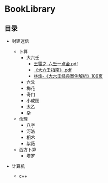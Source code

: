# BookLibrary

## 目录

- 封建迷信
  - 卜算
    - 大六壬
      - [王雷之-六壬一点金.pdf](封建迷信/卜算/大六壬/C511王雷之-六壬一点金.pdf)
      - [《大六壬指南》.pdf](封建迷信/卜算/大六壬/《大六壬指南》.pdf)
      - [林烽-《大六壬经典案例解析》109页](封建迷信/卜算/大六壬/02.林烽-《大六壬经典案例解析》109页.pdf)
    - 六爻
    - 梅花
    - 奇门
    - 小成图
    - 太乙
    - 杂
  - 命理
    - 八字
    - 河洛
    - 相术
    - 紫薇
  - 西方卜算
    - 塔罗

- 计算机
  - c++